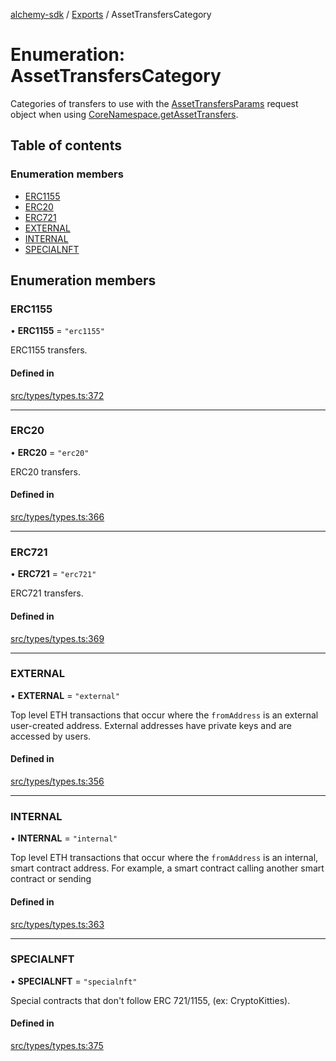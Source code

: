 [alchemy-sdk](../README.md) / [Exports](../modules.md) / AssetTransfersCategory

# Enumeration: AssetTransfersCategory

Categories of transfers to use with the [AssetTransfersParams](../interfaces/AssetTransfersParams.md) request
object when using [CoreNamespace.getAssetTransfers](../classes/CoreNamespace.md#getassettransfers).

## Table of contents

### Enumeration members

- [ERC1155](AssetTransfersCategory.md#erc1155)
- [ERC20](AssetTransfersCategory.md#erc20)
- [ERC721](AssetTransfersCategory.md#erc721)
- [EXTERNAL](AssetTransfersCategory.md#external)
- [INTERNAL](AssetTransfersCategory.md#internal)
- [SPECIALNFT](AssetTransfersCategory.md#specialnft)

## Enumeration members

### ERC1155

• **ERC1155** = `"erc1155"`

ERC1155 transfers.

#### Defined in

[src/types/types.ts:372](https://github.com/alchemyplatform/alchemy-sdk-js/blob/277f926/src/types/types.ts#L372)

___

### ERC20

• **ERC20** = `"erc20"`

ERC20 transfers.

#### Defined in

[src/types/types.ts:366](https://github.com/alchemyplatform/alchemy-sdk-js/blob/277f926/src/types/types.ts#L366)

___

### ERC721

• **ERC721** = `"erc721"`

ERC721 transfers.

#### Defined in

[src/types/types.ts:369](https://github.com/alchemyplatform/alchemy-sdk-js/blob/277f926/src/types/types.ts#L369)

___

### EXTERNAL

• **EXTERNAL** = `"external"`

Top level ETH transactions that occur where the `fromAddress` is an
external user-created address. External addresses have private keys and are
accessed by users.

#### Defined in

[src/types/types.ts:356](https://github.com/alchemyplatform/alchemy-sdk-js/blob/277f926/src/types/types.ts#L356)

___

### INTERNAL

• **INTERNAL** = `"internal"`

Top level ETH transactions that occur where the `fromAddress` is an
internal, smart contract address. For example, a smart contract calling
another smart contract or sending

#### Defined in

[src/types/types.ts:363](https://github.com/alchemyplatform/alchemy-sdk-js/blob/277f926/src/types/types.ts#L363)

___

### SPECIALNFT

• **SPECIALNFT** = `"specialnft"`

Special contracts that don't follow ERC 721/1155, (ex: CryptoKitties).

#### Defined in

[src/types/types.ts:375](https://github.com/alchemyplatform/alchemy-sdk-js/blob/277f926/src/types/types.ts#L375)
